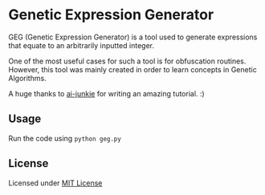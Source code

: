 Genetic Expression Generator
============================

GEG (Genetic Expression Generator) is a tool used to generate expressions that equate to an arbitrarily inputted integer.

One of the most useful cases for such a tool is for obfuscation routines. However, this tool was mainly created in order to learn concepts in Genetic Algorithms.

A huge thanks to [ai-junkie](http://www.ai-junkie.com/ga/intro/gat1.html) for writing an amazing tutorial. :)

Usage
-----

Run the code using `python geg.py`

License
-------

Licensed under [MIT License](http://jay.mit-license.org/2015)

